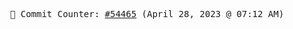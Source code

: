 <p align="center">
    <samp>
        📮 Commit Counter: <a href="https://github.com/Javascript-void0/Javascript-void0/commits/main">#54465</a> (April 28, 2023 @ 07:12 AM)
    </samp>
</p>